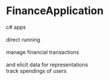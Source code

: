 # FinanceApplication
c# apps<br><br>
direct running<br><br>
manage financial transactions<br><br>
and elicit data for representations<br>
track spendings of users<br>
